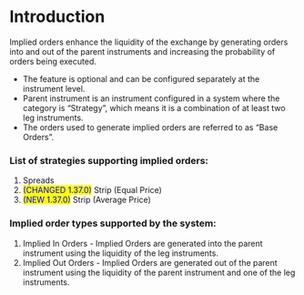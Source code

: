 # Introduction

Implied orders enhance the liquidity of the exchange by generating orders into and out of the parent instruments and increasing the probability of orders being executed.

* The feature is optional and can be configured separately at the instrument level.
* Parent instrument is an instrument configured in a system where the category is “Strategy”, which means it is a combination of at least two leg instruments.
* The orders used to generate implied orders are referred to as “Base Orders”.

### List of strategies supporting implied orders:

1. Spreads
2. <mark style="color:blue;">(CHANGED 1.37.0)</mark> Strip (Equal Price)
3. <mark style="color:blue;">(NEW 1.37.0)</mark> Strip (Average Price)

### Implied order types supported by the system:

1. Implied In Orders - Implied Orders are generated into the parent instrument using the liquidity of the leg instruments.
2. Implied Out Orders - Implied Orders are generated out of the parent instrument using the liquidity of the parent instrument and one of the leg instruments.

